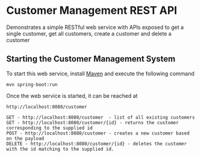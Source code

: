 # Customer Management REST API 

Demonstrates a simple RESTful web service with APIs exposed  to get a single customer, get all customers, create a customer and delete a customer


## Starting the Customer Management System
To start this web service, install [Maven](https://maven.apache.org/install.html) and execute the following command

    mvn spring-boot:run
    
Once the web service is started, it can be reached at

    http://localhost:8080/customer
    
    GET - http://localhost:8080/customer  - list of all existing customers
    GET - http://localhost:8080/customer/{id} - returns the customer corresponding to the supplied id
    POST - http://localhost:8080/customer - creates a new customer based on the payload
    DELETE - http://localhost:8080/customer/{id} - deletes the customer with the id matching to the supplied id.
